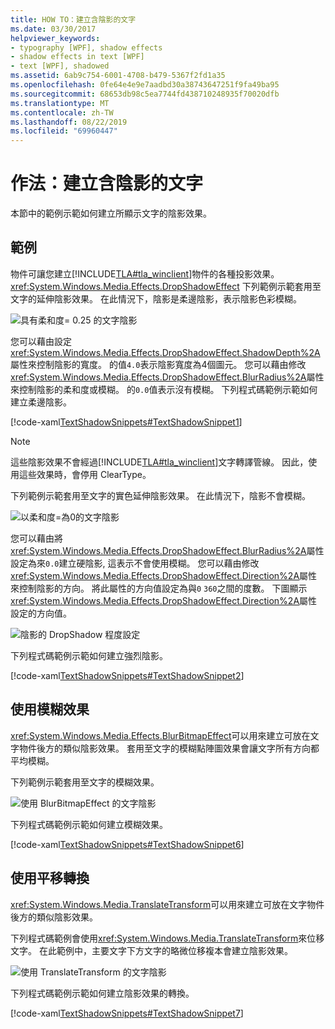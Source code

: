 ```yaml
---
title: HOW TO：建立含陰影的文字
ms.date: 03/30/2017
helpviewer_keywords:
- typography [WPF], shadow effects
- shadow effects in text [WPF]
- text [WPF], shadowed
ms.assetid: 6ab9c754-6001-4708-b479-5367f2fd1a35
ms.openlocfilehash: 0fe64e4e9e7aadbd30a38743647251f9fa49ba95
ms.sourcegitcommit: 68653db98c5ea7744fd438710248935f70020dfb
ms.translationtype: MT
ms.contentlocale: zh-TW
ms.lasthandoff: 08/22/2019
ms.locfileid: "69960447"
---
```

# <a name="how-to-create-text-with-a-shadow"></a>作法：建立含陰影的文字
本節中的範例示範如何建立所顯示文字的陰影效果。  
  
## <a name="example"></a>範例  
 物件可讓您建立[!INCLUDE[TLA#tla_winclient](../../../../includes/tlasharptla-winclient-md.md)]物件的各種投影效果。 <xref:System.Windows.Media.Effects.DropShadowEffect> 下列範例示範套用至文字的延伸陰影效果。 在此情況下，陰影是柔邊陰影，表示陰影色彩模糊。  
  
 ![具有柔和度&#61; 0.25 的文字陰影](./media/how-to-create-text-with-a-shadow/drop-shadow-text-effect.jpg) 
  
 您可以藉由設定<xref:System.Windows.Media.Effects.DropShadowEffect.ShadowDepth%2A>屬性來控制陰影的寬度。 的值`4.0`表示陰影寬度為4個圖元。 您可以藉由修改<xref:System.Windows.Media.Effects.DropShadowEffect.BlurRadius%2A>屬性來控制陰影的柔和度或模糊。 的`0.0`值表示沒有模糊。 下列程式碼範例示範如何建立柔邊陰影。  
  
 [!code-xaml[TextShadowSnippets#TextShadowSnippet1](~/samples/snippets/csharp/VS_Snippets_Wpf/TextShadowSnippets/CS/SingleShadows.xaml#textshadowsnippet1)]  
  
> [!NOTE]
> 這些陰影效果不會經過[!INCLUDE[TLA#tla_winclient](../../../../includes/tlasharptla-winclient-md.md)]文字轉譯管線。 因此，使用這些效果時，會停用 ClearType。  
  
 下列範例示範套用至文字的實色延伸陰影效果。 在此情況下，陰影不會模糊。  
  
 ![以柔和度&#61;為0的文字陰影](./media/how-to-create-text-with-a-shadow/text-shadow-softness.jpg) 
  
 您可以藉由將<xref:System.Windows.Media.Effects.DropShadowEffect.BlurRadius%2A>屬性設定為來`0.0`建立硬陰影, 這表示不會使用模糊。 您可以藉由修改<xref:System.Windows.Media.Effects.DropShadowEffect.Direction%2A>屬性來控制陰影的方向。 將此屬性的方向值設定為與`0` `360`之間的度數。 下圖顯示<xref:System.Windows.Media.Effects.DropShadowEffect.Direction%2A>屬性設定的方向值。  
  
 ![陰影的 DropShadow 程度設定](./media/how-to-create-text-with-a-shadow/drop-shadow-degree-setting.png)
  
 下列程式碼範例示範如何建立強烈陰影。  
  
 [!code-xaml[TextShadowSnippets#TextShadowSnippet2](~/samples/snippets/csharp/VS_Snippets_Wpf/TextShadowSnippets/CS/SingleShadows.xaml#textshadowsnippet2)]  
  
## <a name="using-a-blur-effect"></a>使用模糊效果  
 <xref:System.Windows.Media.Effects.BlurBitmapEffect>可以用來建立可放在文字物件後方的類似陰影效果。 套用至文字的模糊點陣圖效果會讓文字所有方向都平均模糊。  
  
 下列範例示範套用至文字的模糊效果。  
  
 ![使用 BlurBitmapEffect 的文字陰影](./media/how-to-create-text-with-a-shadow/text-shadow-blur-effect.jpg)  
  
 下列程式碼範例示範如何建立模糊效果。  
  
 [!code-xaml[TextShadowSnippets#TextShadowSnippet6](~/samples/snippets/csharp/VS_Snippets_Wpf/TextShadowSnippets/CS/BlurShadows.xaml#textshadowsnippet6)]  
  
## <a name="using-a-translate-transform"></a>使用平移轉換  
 <xref:System.Windows.Media.TranslateTransform>可以用來建立可放在文字物件後方的類似陰影效果。  
  
 下列程式碼範例會使用<xref:System.Windows.Media.TranslateTransform>來位移文字。 在此範例中，主要文字下方文字的略微位移複本會建立陰影效果。  
  
 ![使用 TranslateTransform 的文字陰影](./media/how-to-create-text-with-a-shadow/text-transform-shadow-effect.jpg)    
  
 下列程式碼範例示範如何建立陰影效果的轉換。  
  
 [!code-xaml[TextShadowSnippets#TextShadowSnippet7](~/samples/snippets/csharp/VS_Snippets_Wpf/TextShadowSnippets/CS/TransformShadows.xaml#textshadowsnippet7)]
